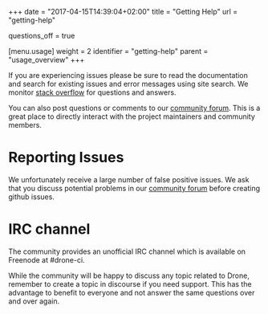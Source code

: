 +++
date = "2017-04-15T14:39:04+02:00"
title = "Getting Help"
url = "getting-help"

questions_off = true

[menu.usage]
  weight = 2
  identifier = "getting-help"
  parent = "usage_overview"
+++

If you are experiencing issues please be sure to read the documentation and search for existing issues and error messages using site search. We monitor [stack overflow](http://stackoverflow.com/questions/tagged/drone.io) for questions and answers.

You can also post questions or comments to our [community forum](https://discourse.drone.io). This is a great place to directly interact with the project maintainers and community members.

# Reporting Issues

We unfortunately receive a large number of false positive issues. We ask that you discuss potential problems in our [community forum](https://discourse.drone.io) before creating github issues.

# IRC channel 

The community provides an unofficial IRC channel which is available on Freenode at #drone-ci.

While the community will be happy to discuss any topic related to Drone, remember to create a topic in discourse if you need support. This has the advantage to benefit to everyone and not answer the same questions over and over again.
